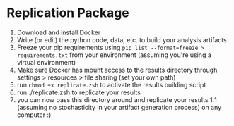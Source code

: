 # Replication Package

1. Download and install Docker
2. Write (or edit) the python code, data, etc. to build your analysis artifacts
3. Freeze your pip requirements using `pip list --format=freeze > requirements.txt` from your environment (assuming you're using a virtual environment)
4. Make sure Docker has mount access to the results directory through settings > resources > file sharing (set your own path)
5. run `chmod +x replicate.zsh` to activate the results building script
6. run ./replicate.zsh to replicate your results
7. you can now pass this directory around and replicate your results 1:1 (assuming no stochasticity in your artifact generation process) on any computer :)


